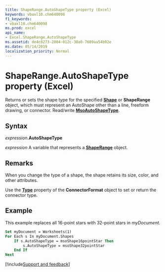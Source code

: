 ```yaml
---
title: ShapeRange.AutoShapeType property (Excel)
keywords: vbaxl10.chm640098
f1_keywords:
- vbaxl10.chm640098
ms.prod: excel
api_name:
- Excel.ShapeRange.AutoShapeType
ms.assetid: de4c8273-2804-012c-38a0-7689aa54b02e
ms.date: 05/14/2019
localization_priority: Normal
---
```



# ShapeRange.AutoShapeType property (Excel)

Returns or sets the shape type for the specified **[Shape](Excel.Shape.md)** or **ShapeRange** object, which must represent an AutoShape other than a line, freeform drawing, or connector. Read/write **[MsoAutoShapeType](Office.MsoAutoShapeType.md)**.


## Syntax

_expression_.**AutoShapeType**

_expression_ A variable that represents a **[ShapeRange](Excel.shaperange.md)** object.


## Remarks

When you change the type of a shape, the shape retains its size, color, and other attributes.

Use the **[Type](Excel.ConnectorFormat.Type.md)** property of the **ConnectorFormat** object to set or return the connector type.


## Example

This example replaces all 16-point stars with 32-point stars in _myDocument_.

```vb
Set myDocument = Worksheets(1) 
For Each s In myDocument.Shapes 
    If s.AutoShapeType = msoShape16pointStar Then 
        s.AutoShapeType = msoShape32pointStar 
    End If 
Next
```



[!include[Support and feedback](~/includes/feedback-boilerplate.md)]